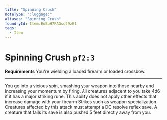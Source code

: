 ```yaml
---
title: "Spinning Crush"
noteType: ":luggage:"
aliases: "Spinning Crush"
foundryId: Item.EuBuH7PAGso29zE1
tags:
  - Item
---
```


# Spinning Crush `pf2:3`

**Requirements** You're wielding a loaded firearm or loaded crossbow.

* * *

You go into a vicious spin, smashing your weapon into those nearby and increasing your momentum by firing. All creatures adjacent to you take 4d6 if it has a major striking rune. This ability does not apply other effects that increase damage with your firearm Strikes such as weapon specialization. Creatures affected by this attack must attempt a DC resolve reflex save. A creature that fails its save is also pushed 5 feet directly away from you.
